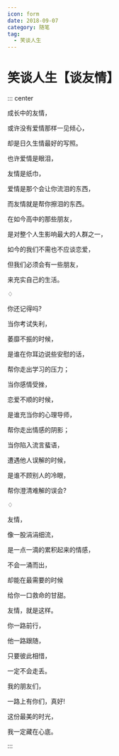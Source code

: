 ```yaml
---
icon: form
date: 2018-09-07
category: 随笔
tag:
  - 笑谈人生
---
```


# 笑谈人生【谈友情】

::: center

成长中的友情，

或许没有爱情那样一见倾心，

却是日久生情最好的写照。

也许爱情是眼泪，

友情是纸巾，

爱情是那个会让你流泪的东西，

而友情就是帮你擦泪的东西。

在如今高中的那些朋友，

是对整个人生影响最大的人群之一，

如今的我们不需也不应谈恋爱，

但我们必须会有一些朋友，

来充实自己的生活。

♢

你还记得吗?

当你考试失利，

萎靡不振的时候，

是谁在你耳边说些安慰的话，

帮你走出学习的压力；

当你感情受挫，

恋爱不顺的时候，

是谁充当你的心理导师，

帮你走出情感的阴影；

当你陷入流言蜚语，

遭遇他人误解的时候，

是谁不顾别人的冷眼，

帮你澄清难解的误会?

♢

友情，

像一股涓涓细流，

是一点一滴的累积起来的情感，

不会一涌而出，

却能在最需要的时候

给你一口救命的甘甜。

友情，就是这样。

你一路前行，

他一路跟随，

只要彼此相惜，

一定不会走丢。

我的朋友们，

一路上有你们，真好!

这份最美的时光，

我一定藏在心底。

:::
